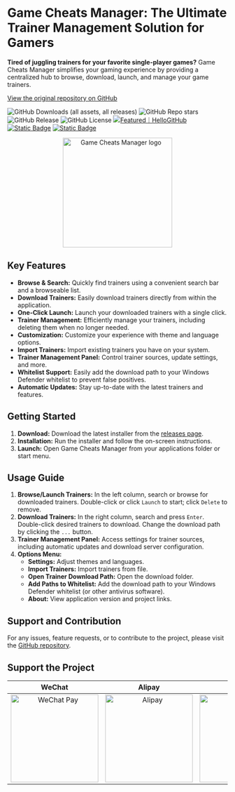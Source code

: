 # Game Cheats Manager: The Ultimate Trainer Management Solution for Gamers

**Tired of juggling trainers for your favorite single-player games?** Game Cheats Manager simplifies your gaming experience by providing a centralized hub to browse, download, launch, and manage your game trainers.

[View the original repository on GitHub](https://github.com/dyang886/Game-Cheats-Manager)

![GitHub Downloads (all assets, all releases)](https://img.shields.io/github/downloads/dyang886/Game-Cheats-Manager/total) ![GitHub Repo stars](https://img.shields.io/github/stars/dyang886/Game-Cheats-Manager?style=flat&color=ffc000) ![GitHub Release](https://img.shields.io/github/v/release/dyang886/Game-Cheats-Manager?link=https%3A%2F%2Fgithub.com%2Fdyang886%2FGame-Cheats-Manager%2Freleases%2Flatest) ![GitHub License](https://img.shields.io/github/license/dyang886/Game-Cheats-Manager) <a href="https://hellogithub.com/repository/3ca6e8e23401477282ba72d2d8932311" target="_blank"><img src="https://abroad.hellogithub.com/v1/widgets/recommend.svg?rid=3ca6e8e23401477282ba72d2d8932311&claim_uid=UrZOap0AkvuRw7D&theme=small" alt="Featured｜HelloGitHub" /></a> <a href="https://discord.gg/d627qVyHEF" target="_blank"><img alt="Static Badge" src="https://img.shields.io/badge/Join_Discord-f0f0f0?logo=discord"></a> <a href="https://pd.qq.com/s/h06qbdey6" target="_blank"><img alt="Static Badge" src="https://img.shields.io/badge/Join_QQ-f0f0f0?logo=qq"></a>

<div align="center">
    <img src="src/assets/logo.png" alt="Game Cheats Manager logo" width="250" />
</div>

## Key Features

*   **Browse & Search:** Quickly find trainers using a convenient search bar and a browseable list.
*   **Download Trainers:** Easily download trainers directly from within the application.
*   **One-Click Launch:** Launch your downloaded trainers with a single click.
*   **Trainer Management:** Efficiently manage your trainers, including deleting them when no longer needed.
*   **Customization:** Customize your experience with theme and language options.
*   **Import Trainers:** Import existing trainers you have on your system.
*   **Trainer Management Panel:** Control trainer sources, update settings, and more.
*   **Whitelist Support:** Easily add the download path to your Windows Defender whitelist to prevent false positives.
*   **Automatic Updates:** Stay up-to-date with the latest trainers and features.

## Getting Started

1.  **Download:** Download the latest installer from the [releases page](https://github.com/dyang886/Game-Cheats-Manager/releases).
2.  **Installation:** Run the installer and follow the on-screen instructions.
3.  **Launch:** Open Game Cheats Manager from your applications folder or start menu.

## Usage Guide

1.  **Browse/Launch Trainers:** In the left column, search or browse for downloaded trainers. Double-click or click `Launch` to start; click `Delete` to remove.
2.  **Download Trainers:** In the right column, search and press `Enter`. Double-click desired trainers to download. Change the download path by clicking the `...` button.
3.  **Trainer Management Panel:** Access settings for trainer sources, including automatic updates and download server configuration.
4.  **Options Menu:**
    *   **Settings:** Adjust themes and languages.
    *   **Import Trainers:** Import trainers from file.
    *   **Open Trainer Download Path:** Open the download folder.
    *   **Add Paths to Whitelist:** Add the download path to your Windows Defender whitelist (or other antivirus software).
    *   **About:** View application version and project links.

## Support and Contribution

For any issues, feature requests, or to contribute to the project, please visit the [GitHub repository](https://github.com/dyang886/Game-Cheats-Manager).

## Support the Project

|                            WeChat                            |                          Alipay                          |                          QQ                          |
| :----------------------------------------------------------: | :------------------------------------------------------: | :--------------------------------------------------: |
| <img src="src/assets/wechat.png" alt="WeChat Pay" width="200" /> | <img src="src/assets/alipay.png" alt="Alipay" width="200" /> | <img src="src/assets/qq.png" alt="QQ Pay" width="200" /> |